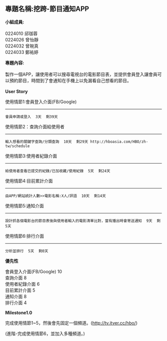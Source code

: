 ## 專題名稱:挖跨-節目通知APP ##
**小組成員:**<br><br>
0224010 邱珈蓉<br>0224026 曾怡靜<br>0224032 曾琬真<br>0224033 鄭祐婷

**專題內容:** <br><br>
製作一個APP，讓使用者可以搜尋電視台的電影節目表，並提供會員登入讓會員可以預約節目，時間到了會通知在手機上以免漏看自己想看的節目。<br>
<br>**User Story**

使用情節1:會員登入介面(FB/Google)
****
    會員申請或登入  3天  剩39天
使用情節2：查詢介面給使用者
****
    輸入想看的關鍵字查詢/分類查詢  10天  剩29天 http://hboasia.com/HBO/zh-tw/schedule
使用情節3:使用者紀錄介面
****
    給使用者查看已提交的紀錄/已加收藏/使用紀錄  5天  剩24天
使用情節4:目前累計介面
****
    由APP/網站統計人數>>電影名稱:X人/評語  10天  剩14天
使用情節5:通知介面
****
    設計抓各個電影台的節目表後與使用者輸入的電影清單比對，當有播出時會寄送通知  9天  剩5天
使用情節6:排行介面
****
    分析並排行  5天  剩0天

**優先性**

會員登入介面(FB/Google) 10<br>
查詢介面 8<br>
使用者紀錄介面 6<br>
目前累計介面 5<br>
通知介面 8<br>
排行介面 4<br>

**Milestone1.0**

完成使用情節1~5，然後會先固定一個頻道。(http://tv.itver.cc/hbo/)

(進階-完成使用情節6，並加入多種頻道。)
